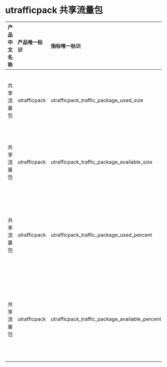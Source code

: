 # utrafficpack 共享流量包

|产品中文名称|产品唯一标识|指标唯一标识|指标中文名称|单位|备注|
|:----|:----|:----|:----|:----|:----|
|共享流量包|utrafficpack|utrafficpack_traffic_package_used_size|共享流量包使用量|GB| |
|共享流量包|utrafficpack|utrafficpack_traffic_package_available_size|共享流量包剩余量|GB| |
|共享流量包|utrafficpack|utrafficpack_traffic_package_used_percent|共享流量包使用量百分比|%| |
|共享流量包|utrafficpack|utrafficpack_traffic_package_available_percent|共享流量包余量量百分比|%| |
